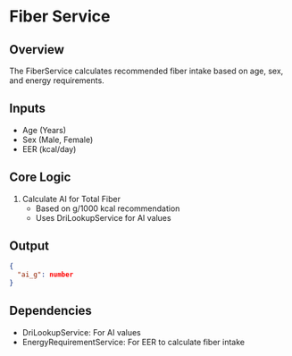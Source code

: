 # Fiber Service

## Overview
The FiberService calculates recommended fiber intake based on age, sex, and energy requirements.

## Inputs
- Age (Years)
- Sex (Male, Female)
- EER (kcal/day)

## Core Logic
1. Calculate AI for Total Fiber
   - Based on g/1000 kcal recommendation
   - Uses DriLookupService for AI values

## Output
```json
{
  "ai_g": number
}
```

## Dependencies
- DriLookupService: For AI values
- EnergyRequirementService: For EER to calculate fiber intake 